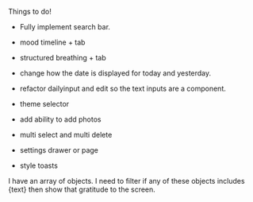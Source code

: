 Things to do!

- Fully implement search bar.

- mood timeline + tab

- structured breathing + tab

- change how the date is displayed for today and yesterday.

- refactor dailyinput and edit so the text inputs are a component.

- theme selector

- add ability to add photos

- multi select and multi delete

- settings drawer or page

- style toasts

I have an array of objects. I need to filter if any of these objects includes {text} then show that gratitude to the screen.

